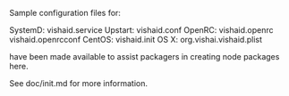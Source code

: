 Sample configuration files for:

SystemD: vishaid.service
Upstart: vishaid.conf
OpenRC:  vishaid.openrc
         vishaid.openrcconf
CentOS:  vishaid.init
OS X:    org.vishai.vishaid.plist

have been made available to assist packagers in creating node packages here.

See doc/init.md for more information.
